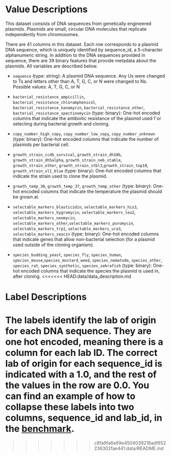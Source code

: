 # Value Descriptions

This dataset consists of DNA sequences from genetically engineered plasmids. Plasmids are small, circular DNA molecules that replicate independently from chromosomes.

There are 41 columns in this dataset. Each row corresponds to a plasmid DNA sequence, which is uniquely identified by sequence_id, a 5-character alphanumeric string. In addition to the DNA sequences provided in sequence, there are 39 binary features that provide metadata about the plasmids. All variables are described below.

- `sequence` (type: string): A plasmid DNA sequence. Any Us were changed to Ts and letters other than A, T, G, C, or N were changed to Ns. Possible values: A, T, G, C, or N

- `bacterial_resistance_ampicillin`, `bacterial_resistance_chloramphenicol`, `bacterial_resistance_kanamycin`, `bacterial_resistance_other`, `bacterial_resistance_spectinomycin` (type: binary): One-hot encoded columns that indicate the antibiotic resistance of the plasmid used f`or selecting during bacterial growth and cloning.
- `copy_number_high_copy`, `copy_number_low_copy`, `copy_number_unknown` (type: binary): One-hot encoded columns that indicate the number of plasmids per bacterial cell.
- `growth_strain_ccdb_survival`, `growth_strain_dh10b`, `growth_strain_dh5alpha`, `growth_strain_neb_stable`, `growth_strain_other`, `growth_strain_stbl3`,`growth_strain_top10`, `growth_strain_xl1_blue` (type: binary): One-hot encoded columns that indicate the strain used to clone the plasmid.
- `growth_temp_30`, `growth_temp_37`, `growth_temp_other` (type: binary): One-hot encoded columns that indicate the temperature the plasmid should be grown at.
- `selectable_markers_blasticidin`, `selectable_markers_his3`, `selectable_markers_hygromycin`, `selectable_markers_leu2`, `selectable_markers_neomycin`, `selectable_markers_other`,`selectable_markers_puromycin`, `selectable_markers_trp1`, `selectable_markers_ura3`, `selectable_markers_zeocin` (type: binary): One-hot encoded columns that indicate genes that allow non-bacterial selection (for a plasmid used outside of the cloning organism).
- `species_budding_yeast`, `species_fly`, `species_human`, `species_mouse`,`species_mustard_weed`, `species_nematode`, `species_other`, `species_rat`, `species_synthetic`, `species_zebrafish` (type: binary): One-hot encoded columns that indicate the species the plasmid is used in, after cloning.
<<<<<<< HEAD:data/data_description.md

# Label Descriptions

The labels identify the lab of origin for each DNA sequence. They are one hot encoded, meaning there is a column for each lab ID. The correct lab of origin for each sequence_id is indicated with a 1.0, and the rest of the values in the row are 0.0. You can find an example of how to collapse these labels into two columns, sequence_id and lab_id, in the [benchmark](https://www.drivendata.co/blog/genetic-attribution-benchmark).
=======
>>>>>>> c8fa9fa6e69e4504039218adf652236302fae441:data/README.md
